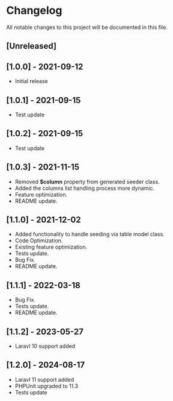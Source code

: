 # Changelog
All notable changes to this project will be documented in this file.

## [Unreleased]


## [1.0.0] - 2021-09-12
- Initial release

## [1.0.1] - 2021-09-15
- Test update

## [1.0.2] - 2021-09-15
- Test update

## [1.0.3] - 2021-11-15
- Removed **$column** property from generated seeder class.
- Added the columns list handling process more dynamic.
- Feature optimization. 
- README update.

## [1.1.0] - 2021-12-02
- Added functionality to handle seeding via table model class.
- Code Optimization.
- Existing feature optimization. 
- Tests update.
- Bug Fix.
- README update.

## [1.1.1] - 2022-03-18
- Bug Fix.
- Tests update.
- README update.

## [1.1.2] - 2023-05-27
- Laravl 10 support added

## [1.2.0] - 2024-08-17
- Laravl 11 support added
- PHPUnit upgraded to 11.3
- Tests update
